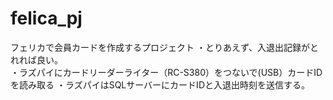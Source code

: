 # felica_pj
フェリカで会員カードを作成するプロジェクト
・とりあえず、入退出記録がとれれば良い。<br>
・ラズパイにカードリーダーライター（RC-S380）をつないで(USB）カードIDを読み取る
・ラズパイはSQLサーバーにカードIDと入退出時刻を送信する。
